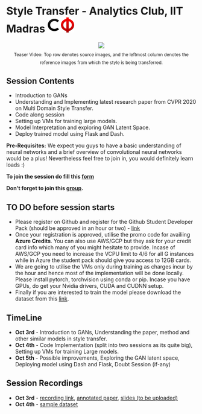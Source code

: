 # Style Transfer - Analytics Club, IIT Madras <img src="assets/cfi.png" width="70" height="40"/>

<p align="center">
    <img src="assets/teaser.gif" />
    <br/>
    <sub>Teaser Video: Top row denotes source images, and the leftmost column denotes the reference images from which the style is being transferred.</sub>
</p>

## Session Contents

- Introduction to GANs
- Understanding and Implementing latest research paper from CVPR 2020 on Multi Domain Style Transfer.
- Code along session
- Setting up VMs for training large models. 
- Model Interpretation and exploring GAN Latent Space.
- Deploy trained model using Flask and Dash.

**Pre-Requisites:** We expect you guys to have a basic understanding of neural networks and a brief overview of convolutional neural networks would be a plus! Nevertheless feel free to join in, you would definitely learn loads :)  

**To join the session do fill this [form](https://forms.gle/nnjSU7b7Roz3JSFT9)**

**Don't forget to join this [group](https://chat.whatsapp.com/C3xyDj6giRaFFtcv9ov3Jy).**

## TO DO before session starts

- Please register on Github and register for the Github Student Developer Pack (should be approved in an hour or two) - [link](https://education.github.com/pack)
- Once your registration is approved, utilise the promo code for availiing **Azure Credits**. You can also use AWS/GCP but they ask for your credit card info which many of you might hesitate to provide. Incase of AWS/GCP you need to increase the VCPU limit to 4/6 for all G instances while in Azure the student pack should give you access to 12GB cards. 
- We are going to utilise the VMs only during training as charges incur by the hour and hence most of the implementation will be done locally. Please install pytorch, torchvision using conda or pip. Incase you have GPUs, do get your Nvidia drivers, CUDA and CUDNN setup.
- Finally if you are interested to train the model please download the dataset from this [link](https://drive.google.com/file/d/1wZUSNbxFdpkY1kPua4xGIdcroEUHGabt/view).

## TimeLine

- **Oct 3rd** - Introduction to GANs, Understanding the paper, method and other similar models in style transfer. 
- **Oct 4th** - Code Implementation (split into two sessions as its quite big), Setting up VMs for training Large models.
- **Oct 5th** - Possible improvements, Exploring the GAN latent space, Deploying model using Dash and Flask, Doubt Session (if-any)

## Session Recordings

- **Oct 3rd** - [recording link](https://drive.google.com/file/d/1xkc7k_7ZpTrddwO7wHV4yNvozlVaeElL/view?usp=drivesdk), [annotated paper](assets/starganv2.pdf), [slides (to be uploaded)]()
- **Oct 4th** - [sample dataset](https://drive.google.com/file/d/1KcgEXQRGzOZnCSxU-lzG62vXlK54da-p/view?usp=sharing)